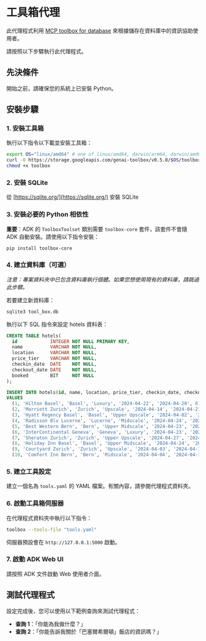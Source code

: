 # 工具箱代理

此代理程式利用 [MCP toolbox for database](https://googleapis.github.io/genai-toolbox/getting-started/introduction/) 來根據儲存在資料庫中的資訊協助使用者。

請按照以下步驟執行此代理程式。

## 先決條件

開始之前，請確保您的系統上已安裝 Python。

## 安裝步驟

### 1. 安裝工具箱

執行以下指令以下載並安裝工具箱：

```bash
export OS="linux/amd64" # one of linux/amd64, darwin/arm64, darwin/amd64, or windows/amd64
curl -O https://storage.googleapis.com/genai-toolbox/v0.5.0/$OS/toolbox
chmod +x toolbox
```

### 2. 安裝 SQLite

從 [https://sqlite.org/](https://sqlite.org/) 安裝 SQLite

### 3. 安裝必要的 Python 相依性

**重要**：ADK 的 `ToolboxToolset` 類別需要 `toolbox-core` 套件，該套件不會隨 ADK 自動安裝。請使用以下指令安裝：

```bash
pip install toolbox-core
```

### 4. 建立資料庫（可選）

*注意：專案資料夾中已包含資料庫執行個體。如果您想使用現有的資料庫，請跳過此步驟。*

若要建立新資料庫：

```bash
sqlite3 tool_box.db
```

執行以下 SQL 指令來設定 hotels 資料表：

```sql
CREATE TABLE hotels(
  id            INTEGER NOT NULL PRIMARY KEY,
  name          VARCHAR NOT NULL,
  location      VARCHAR NOT NULL,
  price_tier    VARCHAR NOT NULL,
  checkin_date  DATE    NOT NULL,
  checkout_date DATE    NOT NULL,
  booked        BIT     NOT NULL
);

INSERT INTO hotels(id, name, location, price_tier, checkin_date, checkout_date, booked)
VALUES 
  (1, 'Hilton Basel', 'Basel', 'Luxury', '2024-04-22', '2024-04-20', 0),
  (2, 'Marriott Zurich', 'Zurich', 'Upscale', '2024-04-14', '2024-04-21', 0),
  (3, 'Hyatt Regency Basel', 'Basel', 'Upper Upscale', '2024-04-02', '2024-04-20', 0),
  (4, 'Radisson Blu Lucerne', 'Lucerne', 'Midscale', '2024-04-24', '2024-04-05', 0),
  (5, 'Best Western Bern', 'Bern', 'Upper Midscale', '2024-04-23', '2024-04-01', 0),
  (6, 'InterContinental Geneva', 'Geneva', 'Luxury', '2024-04-23', '2024-04-28', 0),
  (7, 'Sheraton Zurich', 'Zurich', 'Upper Upscale', '2024-04-27', '2024-04-02', 0),
  (8, 'Holiday Inn Basel', 'Basel', 'Upper Midscale', '2024-04-24', '2024-04-09', 0),
  (9, 'Courtyard Zurich', 'Zurich', 'Upscale', '2024-04-03', '2024-04-13', 0),
  (10, 'Comfort Inn Bern', 'Bern', 'Midscale', '2024-04-04', '2024-04-16', 0);
```

### 5. 建立工具設定

建立一個名為 `tools.yaml` 的 YAML 檔案。有關內容，請參閱代理程式資料夾。

### 6. 啟動工具箱伺服器

在代理程式資料夾中執行以下指令：

```bash
toolbox --tools-file "tools.yaml"
```

伺服器預設會在 `http://127.0.0.1:5000` 啟動。

### 7. 啟動 ADK Web UI

請按照 ADK 文件啟動 Web 使用者介面。

## 測試代理程式

設定完成後，您可以使用以下範例查詢來測試代理程式：

- **查詢 1**：「你能為我做什麼？」
- **查詢 2**：「你能告訴我關於「巴塞爾希爾頓」飯店的資訊嗎？」
